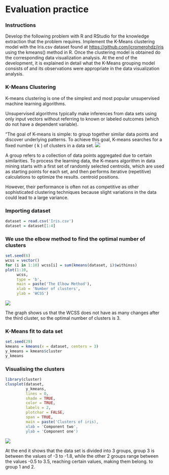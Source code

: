# Evaluation practice  

### Instructions
Develop the following problem with R and RStudio for the knowledge extraction that the problem requires.
Implement the K-Means clustering model with the Iris.csv dataset found at https://github.com/jcromerohdz/iris using the kmeans() method in R. Once the clustering model is obtained do the corresponding data visualization analysis.
At the end of the development, it is explained in detail what the K-Means grouping model consists of and its observations were appropriate in the data visualization analysis.
  

### K-Means Clustering
K-means clustering is one of the simplest and most popular unsupervised machine learning algorithms.

Unsupervised algorithms typically make inferences from data sets using only input vectors without referring to known or labeled outcomes (which do not have a dependent variable).
  
“The goal of K-means is simple: to group together similar data points and discover underlying patterns. To achieve this goal, K-means searches for a fixed number ( k ) of clusters in a data set.
![](https://github.com/rafaelsanchezbaez/Big_Data/blob/Unit_4/evaluation/pic1.jpg) 
  
A group refers to a collection of data points aggregated due to certain similarities.
To process the learning data, the K-means algorithm in data mining starts with a first set of randomly selected centroids, which are used as starting points for each set, and then performs iterative (repetitive) calculations to optimize the results. centroid positions.

However, their performance is often not as competitive as other sophisticated clustering techniques because slight variations in the data could lead to a large variance.
  
### Importing dataset
```r
dataset = read.csv('Iris.csv')
dataset = dataset[1:4]
```
  
### We use the elbow method to find the optimal number of clusters
```r
set.seed(6)
wcss = vector()
for (i in 1:10) wcss[i] = sum(kmeans(dataset, i)$withinss)
plot(1:10,
     wcss,
     type = 'b',
     main = paste('The Elbow Method'),
     xlab = 'Number of clusters',
     ylab = 'WCSS')

```
![](https://github.com/rafaelsanchezbaez/Big_Data/blob/Unit_4/evaluation/pic2.jpg) 
  
The graph shows us that the WCSS does not have as many changes after the third cluster, so the optimal number of clusters is 3.

  
### K-Means fit to data set
```r
set.seed(29)
kmeans = kmeans(x = dataset, centers = 3)
y_kmeans = kmeans$cluster
y_kmeans
```
  
### Visualising the clusters
```r
library(cluster)
clusplot(dataset,
         y_kmeans,
         lines = 0,
         shade = TRUE,
         color = TRUE,
         labels = 2,
         plotchar = FALSE,
         span = TRUE,
         main = paste('Clusters of iris),
         xlab = 'Component two',
         ylab = 'Component one')
```      
![](https://github.com/rafaelsanchezbaez/Big_Data/blob/Unit_4/evaluation/pic3.jpg) 
  
At the end it shows that the data set is divided into 3 groups, group 3 is between the values of -3 to -1.8, while the other 2 groups range between the values -0.5 to 3.5, reaching certain values, making them belong. to group 1 and 2.
